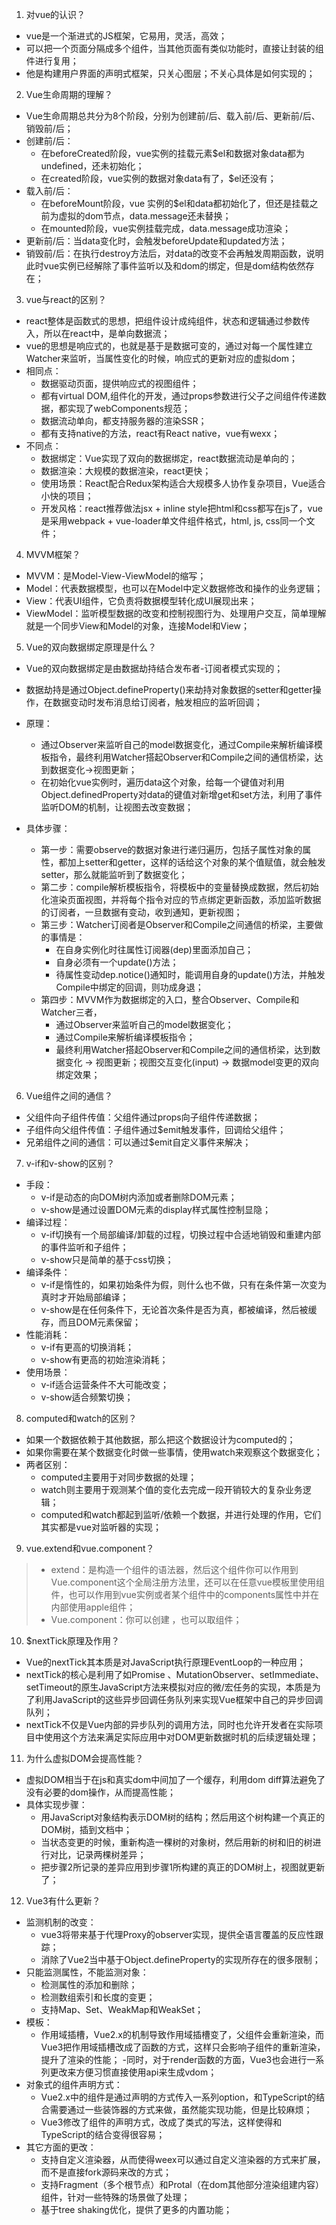 1. 对vue的认识？
- vue是一个渐进式的JS框架，它易用，灵活，高效； 
- 可以把一个页面分隔成多个组件，当其他页面有类似功能时，直接让封装的组件进行复用；
- 他是构建用户界面的声明式框架，只关心图层；不关心具体是如何实现的；

2. Vue生命周期的理解？
- Vue生命周期总共分为8个阶段，分别为创建前/后、载入前/后、更新前/后、销毁前/后；
- 创建前/后：
  - 在beforeCreated阶段，vue实例的挂载元素$el和数据对象data都为undefined，还未初始化；
  - 在created阶段，vue实例的数据对象data有了，$el还没有；
- 载入前/后：
  - 在beforeMount阶段，vue 实例的$el和data都初始化了，但还是挂载之前为虚拟的dom节点，data.message还未替换；
  - 在mounted阶段，vue实例挂载完成，data.message成功渲染；
- 更新前/后：当data变化时，会触发beforeUpdate和updated方法；
- 销毁前/后：在执行destroy方法后，对data的改变不会再触发周期函数，说明此时vue实例已经解除了事件监听以及和dom的绑定，但是dom结构依然存在；

3. vue与react的区别？
- react整体是函数式的思想，把组件设计成纯组件，状态和逻辑通过参数传入，所以在react中，是单向数据流；
- vue的思想是响应式的，也就是基于是数据可变的，通过对每一个属性建立Watcher来监听，当属性变化的时候，响应式的更新对应的虚拟dom；
- 相同点：
  - 数据驱动页面，提供响应式的视图组件；
  - 都有virtual DOM,组件化的开发，通过props参数进行父子之间组件传递数据，都实现了webComponents规范；
  - 数据流动单向，都支持服务器的渲染SSR；
  - 都有支持native的方法，react有React native，vue有wexx；
- 不同点：
  - 数据绑定：Vue实现了双向的数据绑定，react数据流动是单向的；
  - 数据渲染：大规模的数据渲染，react更快；
  - 使用场景：React配合Redux架构适合大规模多人协作复杂项目，Vue适合小快的项目；
  - 开发风格：react推荐做法jsx + inline style把html和css都写在js了，vue是采用webpack + vue-loader单文件组件格式，html, js, css同一个文件；

4. MVVM框架？
- MVVM：是Model-View-ViewModel的缩写；
- Model：代表数据模型，也可以在Model中定义数据修改和操作的业务逻辑；
- View：代表UI组件，它负责将数据模型转化成UI展现出来；
- ViewModel：监听模型数据的改变和控制视图行为、处理用户交互，简单理解就是一个同步View和Model的对象，连接Model和View；

5. Vue的双向数据绑定原理是什么？
- Vue的双向数据绑定是由数据劫持结合发布者-订阅者模式实现的；
- 数据劫持是通过Object.defineProperty()来劫持对象数据的setter和getter操作，在数据变动时发布消息给订阅者，触发相应的监听回调；
- 原理：
  - 通过Observer来监听自己的model数据变化，通过Compile来解析编译模板指令，最终利用Watcher搭起Observer和Compile之间的通信桥梁，达到数据变化->视图更新；
  - 在初始化vue实例时，遍历data这个对象，给每一个键值对利用Object.definedProperty对data的键值对新增get和set方法，利用了事件监听DOM的机制，让视图去改变数据；

- 具体步骤：
  - 第一步：需要observe的数据对象进行递归遍历，包括子属性对象的属性，都加上setter和getter，这样的话给这个对象的某个值赋值，就会触发setter，那么就能监听到了数据变化；
  - 第二步：compile解析模板指令，将模板中的变量替换成数据，然后初始化渲染页面视图，并将每个指令对应的节点绑定更新函数，添加监听数据的订阅者，一旦数据有变动，收到通知，更新视图；
  - 第三步：Watcher订阅者是Observer和Compile之间通信的桥梁，主要做的事情是：
    - 在自身实例化时往属性订阅器(dep)里面添加自己；
    - 自身必须有一个update()方法；
    - 待属性变动dep.notice()通知时，能调用自身的update()方法，并触发Compile中绑定的回调，则功成身退；
  - 第四步：MVVM作为数据绑定的入口，整合Observer、Compile和Watcher三者，
    - 通过Observer来监听自己的model数据变化；
    - 通过Compile来解析编译模板指令；
    - 最终利用Watcher搭起Observer和Compile之间的通信桥梁，达到数据变化 -> 视图更新；视图交互变化(input) -> 数据model变更的双向绑定效果；

6. Vue组件之间的通信？
- 父组件向子组件传值：父组件通过props向子组件传递数据；
- 子组件向父组件传值：子组件通过$emit触发事件，回调给父组件；
- 兄弟组件之间的通信：可以通过$emit自定义事件来解决；

7. v-if和v-show的区别？
- 手段：
  - v-if是动态的向DOM树内添加或者删除DOM元素；
  - v-show是通过设置DOM元素的display样式属性控制显隐；
- 编译过程：
  - v-if切换有一个局部编译/卸载的过程，切换过程中合适地销毁和重建内部的事件监听和子组件；
  - v-show只是简单的基于css切换；
- 编译条件：
  - v-if是惰性的，如果初始条件为假，则什么也不做，只有在条件第一次变为真时才开始局部编译；
  - v-show是在任何条件下，无论首次条件是否为真，都被编译，然后被缓存，而且DOM元素保留；
- 性能消耗：
  - v-if有更高的切换消耗；
  - v-show有更高的初始渲染消耗；
- 使用场景：
  - v-if适合运营条件不大可能改变；
  - v-show适合频繁切换；

8. computed和watch的区别？
- 如果一个数据依赖于其他数据，那么把这个数据设计为computed的；
- 如果你需要在某个数据变化时做一些事情，使用watch来观察这个数据变化；
- 两者区别：
  - computed主要用于对同步数据的处理；
  - watch则主要用于观测某个值的变化去完成一段开销较大的复杂业务逻辑；
  - computed和watch都起到监听/依赖一个数据，并进行处理的作用，它们其实都是vue对监听器的实现；

9. vue.extend和vue.component？
> - extend：是构造一个组件的语法器，然后这个组件你可以作用到Vue.component这个全局注册方法里，还可以在任意vue模板里使用组件，也可以作用到vue实例或者某个组件中的components属性中并在内部使用apple组件；
> - Vue.component：你可以创建 ，也可以取组件；

10. $nextTick原理及作用？
- Vue的nextTick其本质是对JavaScript执行原理EventLoop的一种应用；
- nextTick的核心是利用了如Promise 、MutationObserver、setImmediate、setTimeout的原生JavaScript方法来模拟对应的微/宏任务的实现，本质是为了利用JavaScript的这些异步回调任务队列来实现Vue框架中自己的异步回调队列；
- nextTick不仅是Vue内部的异步队列的调用方法，同时也允许开发者在实际项目中使用这个方法来满足实际应用中对DOM更新数据时机的后续逻辑处理；

11. 为什么虚拟DOM会提高性能？
- 虚拟DOM相当于在js和真实dom中间加了一个缓存，利用dom diff算法避免了没有必要的dom操作，从而提高性能；
- 具体实现步骤：
  - 用JavaScript对象结构表示DOM树的结构；然后用这个树构建一个真正的DOM树，插到文档中；
  - 当状态变更的时候，重新构造一棵树的对象树，然后用新的树和旧的树进行对比，记录两棵树差异；
  - 把步骤2所记录的差异应用到步骤1所构建的真正的DOM树上，视图就更新了；

12. Vue3有什么更新？
- 监测机制的改变：
  - vue3将带来基于代理Proxy的observer实现，提供全语言覆盖的反应性跟踪；
  - 消除了Vue2当中基于Object.defineProperty的实现所存在的很多限制；
- 只能监测属性，不能监测对象：
  - 检测属性的添加和删除；
  - 检测数组索引和长度的变更；
  - 支持Map、Set、WeakMap和WeakSet；
- 模板：
  - 作用域插槽，Vue2.x的机制导致作用域插槽变了，父组件会重新渲染，而Vue3把作用域插槽改成了函数的方式，这样只会影响子组件的重新渲染，提升了渲染的性能；
   -同时，对于render函数的方面，Vue3也会进行一系列更改来方便习惯直接使用api来生成vdom；
- 对象式的组件声明方式：
  - Vue2.x中的组件是通过声明的方式传入一系列option，和TypeScript的结合需要通过一些装饰器的方式来做，虽然能实现功能，但是比较麻烦；
  - Vue3修改了组件的声明方式，改成了类式的写法，这样使得和TypeScript的结合变得很容易；
- 其它方面的更改：
  - 支持自定义渲染器，从而使得weex可以通过自定义渲染器的方式来扩展，而不是直接fork源码来改的方式；
  - 支持Fragment（多个根节点）和Protal（在dom其他部分渲染组建内容）组件，针对一些特殊的场景做了处理；
  - 基于tree shaking优化，提供了更多的内置功能；
